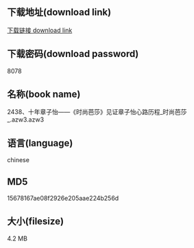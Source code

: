## 下载地址(download link)
[下载链接 download link](https://voluble-croquembouche-d321dc.netlify.app/?s=2438%E3%80%81%E5%8D%81%E5%B9%B4%E7%AB%A0%E5%AD%90%E6%80%A1%E2%80%94%E2%80%94%E3%80%8A%E6%97%B6%E5%B0%9A%E8%8A%AD%E8%8E%8E%E3%80%8B%E8%A7%81%E8%AF%81%E7%AB%A0%E5%AD%90%E6%80%A1%E5%BF%83%E8%B7%AF%E5%8E%86%E7%A8%8B_%E6%97%B6%E5%B0%9A%E8%8A%AD%E8%8E%8E_.azw3)

## 下载密码(download password)
8078

## 名称(book name)
2438、十年章子怡——《时尚芭莎》见证章子怡心路历程_时尚芭莎_.azw3.azw3

## 语言(language)
chinese

## MD5
15678167ae08f2926e205aae224b256d

## 大小(filesize)
4.2 MB
